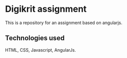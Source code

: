 # Digikrit assignment

This is a repository for an assignment based on angularjs.<br/>

## Technologies used
HTML, CSS, Javascript, AngularJs.